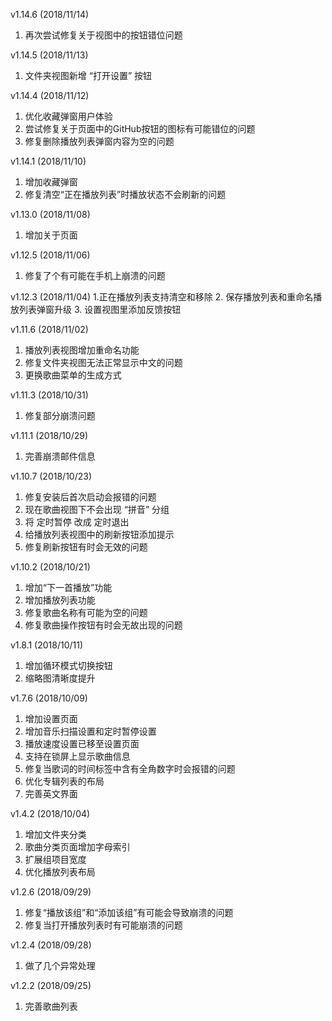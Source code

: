 
v1.14.6 (2018/11/14)
1. 再次尝试修复关于视图中的按钮错位问题   

v1.14.5 (2018/11/13)
1. 文件夹视图新增 “打开设置” 按钮   

v1.14.4 (2018/11/12)
1. 优化收藏弹窗用户体验
2. 尝试修复关于页面中的GitHub按钮的图标有可能错位的问题
3. 修复删除播放列表弹窗内容为空的问题   

v1.14.1 (2018/11/10)
1. 增加收藏弹窗
2. 修复清空“正在播放列表”时播放状态不会刷新的问题   

v1.13.0 (2018/11/08)
1. 增加关于页面   

v1.12.5 (2018/11/06)
1. 修复了个有可能在手机上崩溃的问题   

v1.12.3 (2018/11/04)
1.正在播放列表支持清空和移除
2. 保存播放列表和重命名播放列表弹窗升级
3. 设置视图里添加反馈按钮   

v1.11.6 (2018/11/02)
1. 播放列表视图增加重命名功能
2. 修复文件夹视图无法正常显示中文的问题
3. 更换歌曲菜单的生成方式   

v1.11.3 (2018/10/31)
1. 修复部分崩溃问题   

v1.11.1 (2018/10/29)
1. 完善崩溃邮件信息   

v1.10.7 (2018/10/23)
1. 修复安装后首次启动会报错的问题
2. 现在歌曲视图下不会出现 “拼音” 分组
3. 将 定时暂停 改成 定时退出
4. 给播放列表视图中的刷新按钮添加提示
5. 修复刷新按钮有时会无效的问题   

v1.10.2 (2018/10/21)
1. 增加“下一首播放”功能
2. 增加播放列表功能
3. 修复歌曲名称有可能为空的问题
4. 修复歌曲操作按钮有时会无故出现的问题   

v1.8.1 (2018/10/11)
1. 增加循环模式切换按钮
2. 缩略图清晰度提升   

v1.7.6 (2018/10/09)
1. 增加设置页面
2. 增加音乐扫描设置和定时暂停设置
3. 播放速度设置已移至设置页面
4. 支持在锁屏上显示歌曲信息
5. 修复当歌词的时间标签中含有全角数字时会报错的问题
6. 优化专辑列表的布局
7. 完善英文界面

v1.4.2 (2018/10/04)
1. 增加文件夹分类
2. 歌曲分类页面增加字母索引
3. 扩展组项目宽度
4. 优化播放列表布局

v1.2.6 (2018/09/29)
1. 修复“播放该组”和“添加该组”有可能会导致崩溃的问题
2. 修复当打开播放列表时有可能崩溃的问题

v1.2.4 (2018/09/28)
1. 做了几个异常处理

v1.2.2 (2018/09/25)
1. 完善歌曲列表